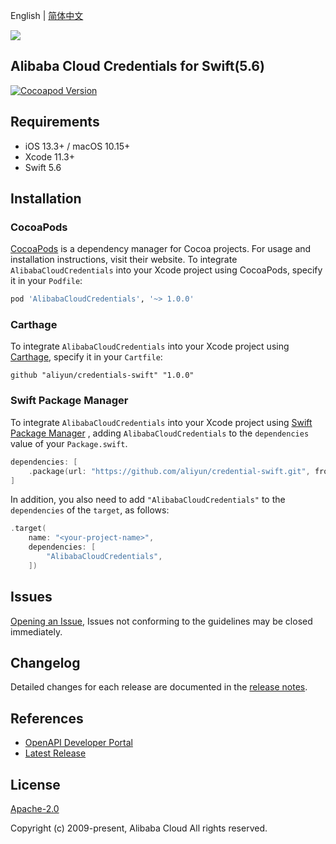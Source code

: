 English | [简体中文](./README-CN.md)

![](https://aliyunsdk-pages.alicdn.com/icons/AlibabaCloud.svg)

## Alibaba Cloud Credentials for Swift(5.6)

[![Cocoapod Version](https://img.shields.io/cocoapods/v/AlibabaCloudCredentials)](https://cocoapods.org/pods/AlibabaCloudCredentials)

## Requirements

- iOS 13.3+ / macOS 10.15+
- Xcode 11.3+
- Swift 5.6

## Installation

### CocoaPods

[CocoaPods](https://cocoapods.org) is a dependency manager for Cocoa projects. For usage and installation instructions, visit their website. To integrate `AlibabaCloudCredentials` into your Xcode project using CocoaPods, specify it in your `Podfile`:

```ruby
pod 'AlibabaCloudCredentials', '~> 1.0.0'
```

### Carthage

To integrate `AlibabaCloudCredentials` into your Xcode project using [Carthage](https://github.com/Carthage/Carthage), specify it in your `Cartfile`:

```ogdl
github "aliyun/credentials-swift" "1.0.0"
```

### Swift Package Manager

To integrate `AlibabaCloudCredentials` into your Xcode project using [Swift Package Manager](https://swift.org/package-manager/) , adding `AlibabaCloudCredentials` to the `dependencies` value of your `Package.swift`.

```swift
dependencies: [
    .package(url: "https://github.com/aliyun/credential-swift.git", from: "1.0.0")
]
```

In addition, you also need to add `"AlibabaCloudCredentials"` to the `dependencies` of the `target`, as follows:

```swift
.target(
    name: "<your-project-name>",
    dependencies: [
        "AlibabaCloudCredentials",
    ])
```

## Issues
[Opening an Issue](https://github.com/aliyun/credential-swift/issues/new), Issues not conforming to the guidelines may be closed immediately.

## Changelog
Detailed changes for each release are documented in the [release notes](./ChangeLog.md).

## References
* [OpenAPI Developer Portal](https://next.api.aliyun.com/)
* [Latest Release](https://github.com/aliyun/credential-swift)

## License
[Apache-2.0](http://www.apache.org/licenses/LICENSE-2.0)

Copyright (c) 2009-present, Alibaba Cloud All rights reserved.
